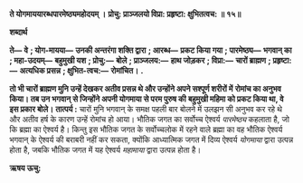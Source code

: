 **ते योगमाययारब्धपारमेष्ठ्यमहोदयम् ।** **प्रोचु: प्राञ्जलयो विप्रा: प्रहृष्टा: क्षुभितत्वच: ॥ १५॥** 

**शब्दार्थ** 

**ते—** **वे** **; योग-मायया—** **उनकी अन्तरंगा शक्ति द्वारा** **; आरब्ध—** **प्रकट किया गया** **; पारमेष्ठ्य—** **भगवान् का** **; महा-उदयम्—** **बहुमुखी यश** **; प्रोचु:—** **बोले** **; प्राञ्जलय:—** **हाथ जोड़कर** **; विप्रा:—** **चारों ब्राह्मण** **; प्रहृष्टा:—** **अत्यधिक प्रसन्न** **; क्षुभित-त्वच:—** **रोमांचित।** **.** 

**तो भी चारों ब्राह्मण मुनि उन्हें देखकर अतीव प्रसन्न थे और उन्होंने अपने सश्पूर्ण शरीरों में** **रोमांच का अनुभव किया। तब उन भगवान् से जिन्होंने अपनी योगमाया से परम पुरुष की** **बहुमुखी महिमा को प्रकट किया था, वे इस प्रकार बोले।** **तात्पर्य :** चारों मुनि भगवान् के समक्ष पहली बार बोलने में उलझन सी अनुभव कर रहे थे और अतीव हर्ष के कारण उन्हें रोमांच हो आया। भौतिक जगत का सर्वोच्च ऐश्वर्य *पारमेष्ठ्य* कहलाता है, जो कि ब्रह्मा का ऐश्वर्य है। किन्तु इस भौतिक जगत के सर्वोच्चलोक में रहने वाले ब्रह्मा का वह भौतिक ऐश्वर्य भगवान् के ऐश्वर्य की बराबरी नहीं कर सकता, क्योंकि आध्यात्मिक जगत में दिव्य ऐश्वर्य *योगमाया* द्वारा उत्पन्न होता है, जबकि भौतिक जगत में यह ऐश्वर्य *महामाया* द्वारा उत्पन्न होता है।  

**ऋषय ऊचु:** 